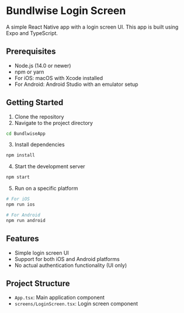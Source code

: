 # Bundlwise Login Screen

A simple React Native app with a login screen UI. This app is built using Expo and TypeScript.

## Prerequisites

- Node.js (14.0 or newer)
- npm or yarn
- For iOS: macOS with Xcode installed
- For Android: Android Studio with an emulator setup

## Getting Started

1. Clone the repository
2. Navigate to the project directory
```bash
cd BundlwiseApp
```

3. Install dependencies
```bash
npm install
```

4. Start the development server
```bash
npm start
```

5. Run on a specific platform
```bash
# For iOS
npm run ios

# For Android
npm run android
```

## Features

- Simple login screen UI
- Support for both iOS and Android platforms
- No actual authentication functionality (UI only)

## Project Structure

- `App.tsx`: Main application component
- `screens/LoginScreen.tsx`: Login screen component 